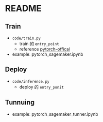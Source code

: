# README

## Train

* `code/train.py`
    * train 的 `entry_point`
    * reference [pytorch-offical](https://pytorch.org/tutorials/beginner/blitz/cifar10_tutorial.html)
* example: pytorch_sagemaker.ipynb
  
## Deploy

* `code/inference.py`
    * deploy 的 `entry_ponit`
    
## Tunnuing

* example: pytorch_sagemaker_tunner.ipynb
